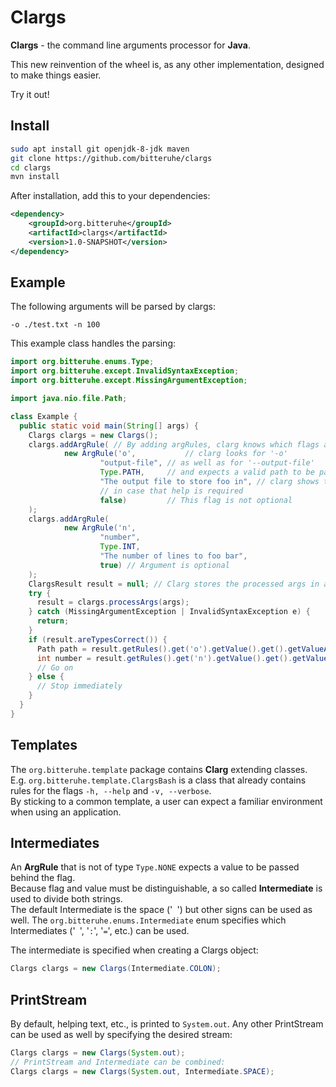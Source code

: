 # Clargs
__Clargs__ - the command line arguments processor for __Java__.

This new reinvention of the wheel is, as any other implementation, designed to make things
easier.

Try it out!

## Install
```bash
sudo apt install git openjdk-8-jdk maven
git clone https://github.com/bitteruhe/clargs
cd clargs
mvn install
``` 
After installation, add this to your dependencies:
```xml
<dependency>
    <groupId>org.bitteruhe</groupId>
    <artifactId>clargs</artifactId>
    <version>1.0-SNAPSHOT</version>
</dependency>
```

## Example
The following arguments will be parsed by clargs:
```text
-o ./test.txt -n 100
```
This example class handles the parsing:
```java
import org.bitteruhe.enums.Type;
import org.bitteruhe.except.InvalidSyntaxException;
import org.bitteruhe.except.MissingArgumentException;

import java.nio.file.Path;

class Example {
  public static void main(String[] args) {
    Clargs clargs = new Clargs();
    clargs.addArgRule( // By adding argRules, clarg knows which flags are to be parsed
            new ArgRule('o',           // clarg looks for '-o'
                    "output-file", // as well as for '--output-file'
                    Type.PATH,     // and expects a valid path to be passed as argument
                    "The output file to store foo in", // clarg shows this description
                    // in case that help is required
                    false)         // This flag is not optional
    );
    clargs.addArgRule(
            new ArgRule('n',
                    "number",
                    Type.INT,
                    "The number of lines to foo bar",
                    true) // Argument is optional
    );
    ClargsResult result = null; // Clarg stores the processed args in a ClargsResult
    try {
      result = clargs.processArgs(args);
    } catch (MissingArgumentException | InvalidSyntaxException e) {
      return;
    }
    if (result.areTypesCorrect()) {
      Path path = result.getRules().get('o').getValue().get().getValueAsPath(); // path = ./test.txt
      int number = result.getRules().get('n').getValue().get().getValueAsInt(); // number = 100
      // Go on
    } else {
      // Stop immediately
    }
  }
}

```

## Templates
The `org.bitteruhe.template` package contains __Clarg__ extending classes.
E.g. `org.bitteruhe.template.ClargsBash` is a class that already contains rules for the flags 
`-h, --help` and `-v, --verbose`.  
By sticking to a common template, a user can expect a familiar environment when using an application.

## Intermediates
An __ArgRule__ that is not of type `Type.NONE` expects a value to be passed behind the flag.  
Because flag and value must be distinguishable, 
a so called __Intermediate__ is used to divide both strings.  
The default Intermediate is the space ('` `') but other signs can be used as well. The
`org.bitteruhe.enums.Intermediate` enum specifies which Intermediates ('` `', '`:`', '`=`', etc.)
can be used. 

The intermediate is specified when creating a Clargs object:
```java
Clargs clargs = new Clargs(Intermediate.COLON);
```

## PrintStream
By default, helping text, etc., is printed to `System.out`. Any other PrintStream can be used as well
by specifying the desired stream:
```java
Clargs clargs = new Clargs(System.out);
// PrintStream and Intermediate can be combined:
Clargs clargs = new Clargs(System.out, Intermediate.SPACE);
```